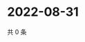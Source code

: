 # 2022-08-31

共 0 条

<!-- BEGIN WEIBO -->
<!-- 最后更新时间 Wed Aug 31 2022 18:17:46 GMT+0800 (China Standard Time) -->

<!-- END WEIBO -->
